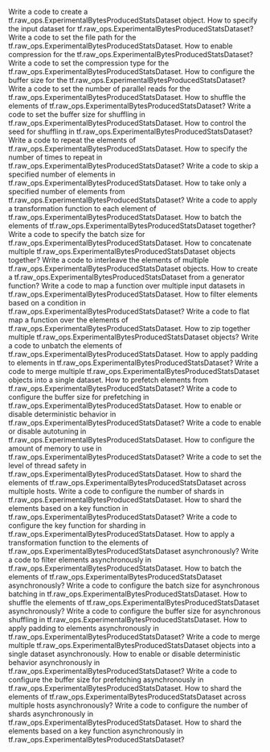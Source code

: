 Write a code to create a tf.raw_ops.ExperimentalBytesProducedStatsDataset object.
How to specify the input dataset for tf.raw_ops.ExperimentalBytesProducedStatsDataset?
Write a code to set the file path for the tf.raw_ops.ExperimentalBytesProducedStatsDataset.
How to enable compression for the tf.raw_ops.ExperimentalBytesProducedStatsDataset?
Write a code to set the compression type for the tf.raw_ops.ExperimentalBytesProducedStatsDataset.
How to configure the buffer size for the tf.raw_ops.ExperimentalBytesProducedStatsDataset?
Write a code to set the number of parallel reads for the tf.raw_ops.ExperimentalBytesProducedStatsDataset.
How to shuffle the elements of tf.raw_ops.ExperimentalBytesProducedStatsDataset?
Write a code to set the buffer size for shuffling in tf.raw_ops.ExperimentalBytesProducedStatsDataset.
How to control the seed for shuffling in tf.raw_ops.ExperimentalBytesProducedStatsDataset?
Write a code to repeat the elements of tf.raw_ops.ExperimentalBytesProducedStatsDataset.
How to specify the number of times to repeat in tf.raw_ops.ExperimentalBytesProducedStatsDataset?
Write a code to skip a specified number of elements in tf.raw_ops.ExperimentalBytesProducedStatsDataset.
How to take only a specified number of elements from tf.raw_ops.ExperimentalBytesProducedStatsDataset?
Write a code to apply a transformation function to each element of tf.raw_ops.ExperimentalBytesProducedStatsDataset.
How to batch the elements of tf.raw_ops.ExperimentalBytesProducedStatsDataset together?
Write a code to specify the batch size for tf.raw_ops.ExperimentalBytesProducedStatsDataset.
How to concatenate multiple tf.raw_ops.ExperimentalBytesProducedStatsDataset objects together?
Write a code to interleave the elements of multiple tf.raw_ops.ExperimentalBytesProducedStatsDataset objects.
How to create a tf.raw_ops.ExperimentalBytesProducedStatsDataset from a generator function?
Write a code to map a function over multiple input datasets in tf.raw_ops.ExperimentalBytesProducedStatsDataset.
How to filter elements based on a condition in tf.raw_ops.ExperimentalBytesProducedStatsDataset?
Write a code to flat map a function over the elements of tf.raw_ops.ExperimentalBytesProducedStatsDataset.
How to zip together multiple tf.raw_ops.ExperimentalBytesProducedStatsDataset objects?
Write a code to unbatch the elements of tf.raw_ops.ExperimentalBytesProducedStatsDataset.
How to apply padding to elements in tf.raw_ops.ExperimentalBytesProducedStatsDataset?
Write a code to merge multiple tf.raw_ops.ExperimentalBytesProducedStatsDataset objects into a single dataset.
How to prefetch elements from tf.raw_ops.ExperimentalBytesProducedStatsDataset?
Write a code to configure the buffer size for prefetching in tf.raw_ops.ExperimentalBytesProducedStatsDataset.
How to enable or disable deterministic behavior in tf.raw_ops.ExperimentalBytesProducedStatsDataset?
Write a code to enable or disable autotuning in tf.raw_ops.ExperimentalBytesProducedStatsDataset.
How to configure the amount of memory to use in tf.raw_ops.ExperimentalBytesProducedStatsDataset?
Write a code to set the level of thread safety in tf.raw_ops.ExperimentalBytesProducedStatsDataset.
How to shard the elements of tf.raw_ops.ExperimentalBytesProducedStatsDataset across multiple hosts.
Write a code to configure the number of shards in tf.raw_ops.ExperimentalBytesProducedStatsDataset.
How to shard the elements based on a key function in tf.raw_ops.ExperimentalBytesProducedStatsDataset?
Write a code to configure the key function for sharding in tf.raw_ops.ExperimentalBytesProducedStatsDataset.
How to apply a transformation function to the elements of tf.raw_ops.ExperimentalBytesProducedStatsDataset asynchronously?
Write a code to filter elements asynchronously in tf.raw_ops.ExperimentalBytesProducedStatsDataset.
How to batch the elements of tf.raw_ops.ExperimentalBytesProducedStatsDataset asynchronously?
Write a code to configure the batch size for asynchronous batching in tf.raw_ops.ExperimentalBytesProducedStatsDataset.
How to shuffle the elements of tf.raw_ops.ExperimentalBytesProducedStatsDataset asynchronously?
Write a code to configure the buffer size for asynchronous shuffling in tf.raw_ops.ExperimentalBytesProducedStatsDataset.
How to apply padding to elements asynchronously in tf.raw_ops.ExperimentalBytesProducedStatsDataset?
Write a code to merge multiple tf.raw_ops.ExperimentalBytesProducedStatsDataset objects into a single dataset asynchronously.
How to enable or disable deterministic behavior asynchronously in tf.raw_ops.ExperimentalBytesProducedStatsDataset?
Write a code to configure the buffer size for prefetching asynchronously in tf.raw_ops.ExperimentalBytesProducedStatsDataset.
How to shard the elements of tf.raw_ops.ExperimentalBytesProducedStatsDataset across multiple hosts asynchronously?
Write a code to configure the number of shards asynchronously in tf.raw_ops.ExperimentalBytesProducedStatsDataset.
How to shard the elements based on a key function asynchronously in tf.raw_ops.ExperimentalBytesProducedStatsDataset?